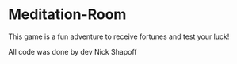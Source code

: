 # Meditation-Room

This game is a fun adventure to receive fortunes and test your luck!

All code was done by dev Nick Shapoff
